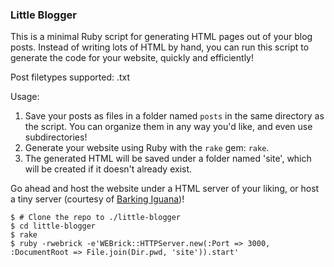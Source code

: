 ### Little Blogger

This is a minimal Ruby script for generating HTML pages out of your
blog posts. Instead of writing lots of HTML by hand, you can run this
script to generate the code for your website, quickly and efficiently!

Post filetypes supported: .txt

Usage:

1. Save your posts as files in a folder named `posts` in the same directory as the script. You can organize them in any way you'd like, and even use subdirectories!
2. Generate your website using Ruby with the `rake` gem: `rake`.
3. The generated HTML will be saved under a folder named 'site', which will be created if it doesn't already exist.

Go ahead and host the website under a HTML server of your liking, or host a tiny server (courtesy of [Barking Iguana](http://barkingiguana.com/2010/04/11/a-one-line-web-server-in-ruby/))!

	$ # Clone the repo to ./little-blogger
	$ cd little-blogger
	$ rake
	$ ruby -rwebrick -e'WEBrick::HTTPServer.new(:Port => 3000, :DocumentRoot => File.join(Dir.pwd, 'site')).start'
